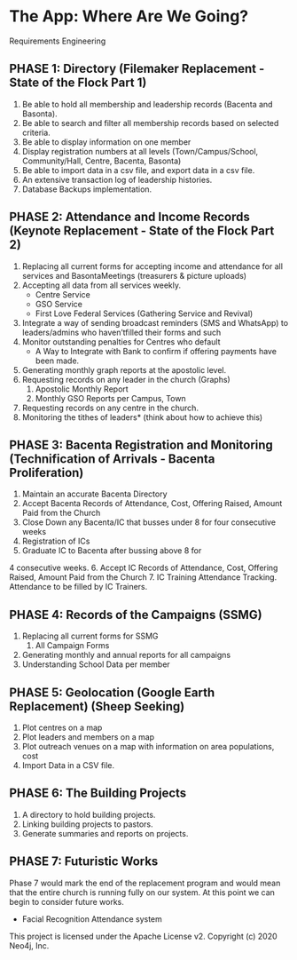 # The App: Where Are We Going?
Requirements Engineering

## PHASE 1: Directory (Filemaker Replacement - State of the Flock Part 1)
1. Be able to hold all membership and leadership records (Bacenta and Basonta).
2. Be able to search and filter all membership records based on selected criteria.
3. Be able to display information on one member
4. Display registration numbers at all levels (Town/Campus/School, Community/Hall, Centre, Bacenta, Basonta)
5. Be able to import data in a csv file, and export data in a csv file.
6. An extensive transaction log of leadership histories.
7. Database Backups implementation. 

## PHASE 2: Attendance and Income Records (Keynote Replacement - State of the Flock Part 2)
1. Replacing all current forms for accepting income and attendance for all services and BasontaMeetings (treasurers & picture uploads)
2. Accepting all data from all services weekly.
    * Centre Service 
    * GSO Service
    * First Love Federal Services (Gathering Service and Revival)
3. Integrate a way of sending broadcast reminders (SMS and WhatsApp) to leaders/admins who haven’tfilled their forms and such
4. Monitor outstanding penalties for Centres who default
    * A Way to Integrate with Bank to confirm if offering payments have been made. 
5. Generating monthly graph reports at the apostolic level.
6. Requesting records on any leader in the church (Graphs)
    1. Apostolic Monthly Report
    2. Monthly GSO Reports per Campus, Town
7. Requesting records on any centre in the church.
8. Monitoring the tithes of leaders* (think about how to achieve this)

## PHASE 3: Bacenta Registration and Monitoring (Technification of Arrivals -  Bacenta Proliferation)
1. Maintain an accurate Bacenta Directory
2. Accept Bacenta Records of Attendance, Cost, Offering Raised, Amount Paid from the Church
3. Close Down any Bacenta/IC that busses under 8 for four consecutive weeks
4. Registration of ICs
5. Graduate IC to Bacenta after bussing above 8 for 

4 consecutive weeks. 
6. Accept IC Records of Attendance, Cost, Offering Raised, Amount Paid from the Church
7. IC Training Attendance Tracking. Attendance to be filled by IC Trainers.

## PHASE 4: Records of the Campaigns (SSMG)
1. Replacing all current forms for SSMG
    1. All Campaign Forms
2. Generating monthly and annual reports for all campaigns
3. Understanding School Data per member

## PHASE 5: Geolocation (Google Earth Replacement) (Sheep Seeking)
1. Plot centres on a map
2. Plot leaders and members on a map
3. Plot outreach venues on a map with information on area populations, cost
4. Import Data in a CSV file.

## PHASE 6: The Building Projects
1. A directory to hold building projects.
2. Linking building projects to pastors.
3. Generate summaries and reports on projects. 

## PHASE 7: Futuristic Works 
Phase 7 would mark the end of the replacement program and would mean that the entire church is running fully on our system. At this point we can begin to consider future works. 
- Facial Recognition Attendance system
 

This project is licensed under the Apache License v2.
Copyright (c) 2020 Neo4j, Inc.
